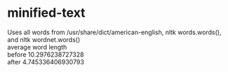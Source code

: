 # minified-text
Uses all words from /usr/share/dict/american-english, nltk words.words(), and nltk wordnet.words()  
average word length  
before 10.2976238727328  
after 4.745336406930793  